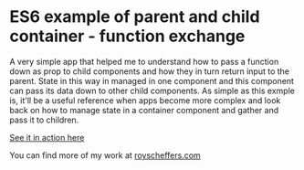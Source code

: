 # ES6 example of parent and child container - function exchange

A very simple app that helped me to understand how to pass a function down as prop to child components and how they in turn return input to the parent. State in this way in managed in one component and this component can pass its data down to other child components. As simple as this exmple is, it'll be a useful reference when apps become more complex and look back on how to manage state in a container component and gather and pass it to children.

[See it in action here](https://rscheffers82.github.io/ES6-component-function-to-child)

You can find more of my work at [royscheffers.com](http://royscheffers.com)

